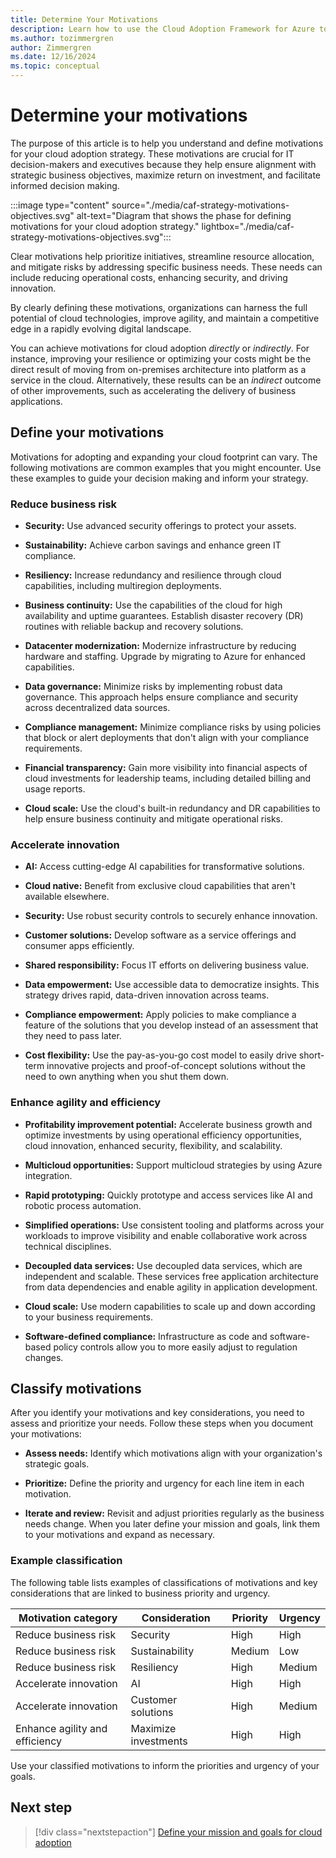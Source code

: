 ```yaml
---
title: Determine Your Motivations
description: Learn how to use the Cloud Adoption Framework for Azure to understand the motivations behind cloud migration that can help produce more successful business outcomes.
ms.author: tozimmergren
author: Zimmergren
ms.date: 12/16/2024
ms.topic: conceptual
---
```


# Determine your motivations

The purpose of this article is to help you understand and define motivations for your cloud adoption strategy. These motivations are crucial for IT decision-makers and executives because they help ensure alignment with strategic business objectives, maximize return on investment, and facilitate informed decision making.

:::image type="content" source="./media/caf-strategy-motivations-objectives.svg" alt-text="Diagram that shows the phase for defining motivations for your cloud adoption strategy." lightbox="./media/caf-strategy-motivations-objectives.svg":::

Clear motivations help prioritize initiatives, streamline resource allocation, and mitigate risks by addressing specific business needs. These needs can include reducing operational costs, enhancing security, and driving innovation.  

By clearly defining these motivations, organizations can harness the full potential of cloud technologies, improve agility, and maintain a competitive edge in a rapidly evolving digital landscape.

You can achieve motivations for cloud adoption _directly_ or _indirectly_. For instance, improving your resilience or optimizing your costs might be the direct result of moving from on-premises architecture into platform as a service in the cloud. Alternatively, these results can be an _indirect_ outcome of other improvements, such as accelerating the delivery of business applications.

## Define your motivations

Motivations for adopting and expanding your cloud footprint can vary. The following motivations are common examples that you might encounter. Use these examples to guide your decision making and inform your strategy.

### Reduce business risk  

- **Security:** Use advanced security offerings to protect your assets.

- **Sustainability:** Achieve carbon savings and enhance green IT compliance.

- **Resiliency:** Increase redundancy and resilience through cloud capabilities, including multiregion deployments.

- **Business continuity:** Use the capabilities of the cloud for high availability and uptime guarantees. Establish disaster recovery (DR) routines with reliable backup and recovery solutions.

- **Datacenter modernization:** Modernize infrastructure by reducing hardware and staffing. Upgrade by migrating to Azure for enhanced capabilities.

- **Data governance:** Minimize risks by implementing robust data governance. This approach helps ensure compliance and security across decentralized data sources.

- **Compliance management:** Minimize compliance risks by using policies that block or alert deployments that don't align with your compliance requirements.  

- **Financial transparency:** Gain more visibility into financial aspects of cloud investments for leadership teams, including detailed billing and usage reports.

- **Cloud scale:** Use the cloud's built-in redundancy and DR capabilities to help ensure business continuity and mitigate operational risks.

### Accelerate innovation  

- **AI:** Access cutting-edge AI capabilities for transformative solutions.

- **Cloud native:** Benefit from exclusive cloud capabilities that aren't available elsewhere.

- **Security:** Use robust security controls to securely enhance innovation.

- **Customer solutions:** Develop software as a service offerings and consumer apps efficiently.

- **Shared responsibility:** Focus IT efforts on delivering business value.

- **Data empowerment:** Use accessible data to democratize insights. This strategy drives rapid, data-driven innovation across teams.

- **Compliance empowerment:** Apply policies to make compliance a feature of the solutions that you develop instead of an assessment that they need to pass later.

- **Cost flexibility:** Use the pay-as-you-go cost model to easily drive short-term innovative projects and proof-of-concept solutions without the need to own anything when you shut them down.

### Enhance agility and efficiency

- **Profitability improvement potential:** Accelerate business growth and optimize investments by using operational efficiency opportunities, cloud innovation, enhanced security, flexibility, and scalability.

- **Multicloud opportunities:** Support multicloud strategies by using Azure integration.

- **Rapid prototyping:** Quickly prototype and access services like AI and robotic process automation.

- **Simplified operations:** Use consistent tooling and platforms across your workloads to improve visibility and enable collaborative work across technical disciplines.

- **Decoupled data services:** Use decoupled data services, which are independent and scalable. These services free application architecture from data dependencies and enable agility in application development.

- **Cloud scale:** Use modern capabilities to scale up and down according to your business requirements.

- **Software-defined compliance:** Infrastructure as code and software-based policy controls allow you to more easily adjust to regulation changes.

## Classify motivations

After you identify your motivations and key considerations, you need to assess and prioritize your needs. Follow these steps when you document your motivations:

- **Assess needs:** Identify which motivations align with your organization's strategic goals.

- **Prioritize:** Define the priority and urgency for each line item in each motivation.

- **Iterate and review:** Revisit and adjust priorities regularly as the business needs change. When you later define your mission and goals, link them to your motivations and expand as necessary.

### Example classification

The following table lists examples of classifications of motivations and key considerations that are linked to business priority and urgency.

| Motivation category | Consideration | Priority | Urgency |
|---------|---------|---------|---------|
| Reduce business risk | Security | High | High |
| Reduce business risk | Sustainability | Medium | Low |
| Reduce business risk | Resiliency | High | Medium |
| Accelerate innovation | AI | High | High |
| Accelerate innovation | Customer solutions | High | Medium |
| Enhance agility and efficiency | Maximize investments | High | High |

Use your classified motivations to inform the priorities and urgency of your goals.

## Next step

> [!div class="nextstepaction"]
> [Define your mission and goals for cloud adoption](mission-objectives.md)
